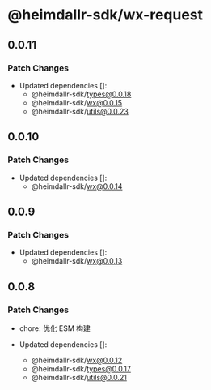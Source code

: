 # @heimdallr-sdk/wx-request

## 0.0.11

### Patch Changes

- Updated dependencies []:
  - @heimdallr-sdk/types@0.0.18
  - @heimdallr-sdk/wx@0.0.15
  - @heimdallr-sdk/utils@0.0.23

## 0.0.10

### Patch Changes

- Updated dependencies []:
  - @heimdallr-sdk/wx@0.0.14

## 0.0.9

### Patch Changes

- Updated dependencies []:
  - @heimdallr-sdk/wx@0.0.13

## 0.0.8

### Patch Changes

- chore: 优化 ESM 构建

- Updated dependencies []:
  - @heimdallr-sdk/wx@0.0.12
  - @heimdallr-sdk/types@0.0.17
  - @heimdallr-sdk/utils@0.0.21
